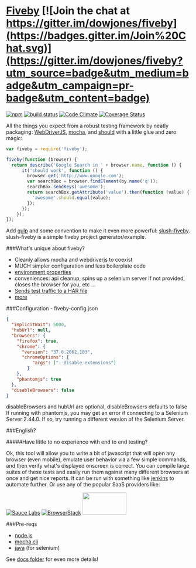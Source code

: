 [Fiveby](http://en.wikipedia.org/wiki/Five_by_five) [![Join the chat at https://gitter.im/dowjones/fiveby](https://badges.gitter.im/Join%20Chat.svg)](https://gitter.im/dowjones/fiveby?utm_source=badge&utm_medium=badge&utm_campaign=pr-badge&utm_content=badge) 
==========
[![npm](https://img.shields.io/npm/v/fiveby.svg?style=flat)](http://npmjs.org/package/fiveby) [![build status](https://secure.travis-ci.org/dowjones/fiveby.png)](http://travis-ci.org/dowjones/fiveby) [![Code Climate](https://codeclimate.com/github/dowjones/fiveby/badges/gpa.svg)](https://codeclimate.com/github/dowjones/fiveby) [![Coverage Status](https://coveralls.io/repos/dowjones/fiveby/badge.svg?branch=master)](https://coveralls.io/r/dowjones/fiveby?branch=master)

All the things you expect from a robust testing framework by neatly packaging: [WebDriverJS](https://code.google.com/p/selenium/wiki/WebDriverJs), [mocha](http://mochajs.org/), and [should](https://github.com/shouldjs/should.js) with a little glue and zero magic:

```javascript
var fiveby = require('fiveby');

fiveby(function (browser) {
  return describe('Google Search in ' + browser.name, function () {
      it('should work', function () {
        browser.get('http://www.google.com');
        var searchBox = browser.findElement(by.name('q'));
        searchBox.sendKeys('awesome');
        return searchBox.getAttribute('value').then(function (value) {
          'awesome'.should.equal(value);
        });
      });
    });
});
```
Add [gulp](http://gulpjs.com/) and some convention to make it even more powerful: [slush-fiveby](https://github.com/dowjones/slush-fiveby). slush-fiveby is a simple fiveby project generator/example.

###What's unique about fiveby?

- Cleanly allows mocha and webdriverjs to coexist
- MUCH simpler configuration and less boilerplate code
- [environment properties](/docs/properties.md)
- conveniences: api cleanup, spins up a selenium server if not provided, closes the browser for you, etc ...
- [Sends test traffic to a HAR file](/docs/har-dump.md)
- [more](/docs/comparisons.md)

###Configuration - fiveby-config.json

```json
{
  "implicitWait": 5000,
  "hubUrl": null,
  "browsers": {
    "firefox": true,
    "chrome": {
      "version": "37.0.2062.103",
      "chromeOptions": {
          "args": ["--disable-extensions"]
        }
    },
    "phantomjs": true
  },
  "disableBrowsers": false
}
```

disableBrowsers and hubUrl are optional, disableBrowsers defaults to false
If running with phantomjs, you may get an error if connecting to a Selenium Server 2.44.0. If so, try running a different version of the Selenium Server.

###English?

#####Have little to no experience with end to end testing?

Ok, this tool will allow you to write a bit of javascript that will open any browser (even mobile), emulate user behavior via a few simple commands, and then verify what's displayed onscreen is correct. You can compile large suites of these tests and easily run them against many different browsers at once and get nice reports. It can be run with something like [jenkins](http://jenkins-ci.org/) to automate further. Or use any of the popular SaaS providers like:

[![Sauce Labs](https://saucelabs.com/images/sauce-labs-logo.png)](http://saucelabs.com) [![BrowserStack](https://d2ogrdw2mh0rsl.cloudfront.net/production/images/mail/browserstack-logo-footer.png)](http://browserstack.com) <a href="http://testingbot.com/"><img src="http://testingbot.com/assets/xlogo-a0c9208b79b9270dd96ce016d0c42f4f.png.pagespeed.ic.ATpV9zBd-Y.png" height="60" width="120" ></a>

###Pre-reqs

- [node.js](http://nodejs.org/)
- [mocha cli](http://mochajs.org/)
- [java](https://www.java.com/en/download/help/download_options.xml) (for selenium)

See [docs folder](/docs) for even more details!

